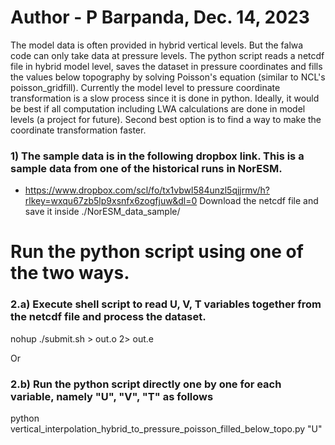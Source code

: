 
# Author - P Barpanda, Dec. 14, 2023

The model data is often provided in hybrid vertical levels. But the falwa code can only take data at pressure levels. The python script reads a netcdf file in hybrid model level, saves the dataset in pressure coordinates and fills the values below topography by solving Poisson's equation (similar to NCL's poisson_gridfill). Currently the model level to pressure coordinate transformation is a slow process since it is done in python. Ideally, it would be best if all computation including LWA calculations are done in model levels (a project for future). Second best option is to find a way to make the coordinate transformation faster. 

### 1) The sample data is in the following dropbox link. This is a sample data from one of the historical runs in NorESM.
- https://www.dropbox.com/scl/fo/tx1vbwl584unzl5qjjrmv/h?rlkey=wxqu67zb5lp9xsnfx6zogfjuw&dl=0
Download the netcdf file and save it inside ./NorESM_data_sample/

# Run the python script using one of the two ways.

### 2.a) Execute shell script to read U, V, T variables together from the netcdf file and process the dataset.
nohup ./submit.sh > out.o 2> out.e

Or

### 2.b) Run the python script directly one by one for each variable, namely "U", "V", "T" as follows
python vertical_interpolation_hybrid_to_pressure_poisson_filled_below_topo.py "U"
